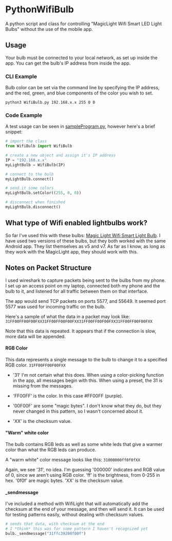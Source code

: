 # PythonWifiBulb
A python script and class for controlling "MagicLight Wifi Smart LED Light Bulbs" without the use of the mobile app.

## Usage
Your bulb must be connected to your local network, as set up inside the app. You can get the bulb's IP address from inside the app.

### CLI Example
Bulb color can be set via the command line by specifying the IP address, and the red, green, and blue components of the color you wish to set.

```
python3 WifiBulb.py 192.168.x.x 255 0 0
```

### Code Example

A test usage can be seen in [sampleProgram.py](src/sampleProgram.py), however here's a brief snippet:
```python
# import the class
from WifiBulb import WifiBulb

# create a new object and assign it's IP address
IP = "192.168.x.x"
myLightBulb = WifiBulb(IP)

# connect to the bulb
myLightBulb.connect()

# send it some colors
myLightBulb.setColor((255, 0, 0))

# disconnect when finished
myLightBulb.disconnect()
```

## What type of Wifi enabled lightbulbs work?
So far I've used this with these bulbs: [Magic Light Wifi Smart Light Bulb](https://www.amazon.com/MagicLight-WiFi-Smart-Light-Bulb/dp/B00SIDVZSW).
I have used two versions of these bulbs, but they both worked with the same Android app. They list themselves as v5 and v7. As far as I know, as long as they work with the MagicLight app, they should work with this.

## Notes on Packet Structure

I used wireshark to capture packets being sent to the bulbs from my  phone. I set up an access point on my laptop, connected both my phone and the bulb to it, and listened for all traffic between them on that interface.

The app would send TCP packets on ports 5577, and 55649. It seemed port 5577 was used for incoming traffic on the bulb.

Here's a sample of what the data in a packet may look like: `31FF00FF00F00FXX31FF00FF00F00FXX31FF00FF00F00FXX31FF00FF00F00FXX`

Note that this data is repeated. It appears that if the connection is slow, more data will be appended.


#### RGB Color
This data represents a single message to the bulb to change it to a specified RGB color.
`31FF00FF00F00FXX`

- '31' I'm not certain what this does. When using a color-picking function in the app, all messages begin with this. When using a preset, the 31 is missing from the messages.

- 'FF00FF' is the color. In this case #FF00FF (purple).

- '00F00F' are some "magic bytes". I don't know what they do, but they never changed in this pattern, so I wasn't concerned about it.

- 'XX' is the checksum value.

#### "Warm" white color
The bulb contains RGB leds as well as some white leds that give a warmer color than what the RGB leds can produce.

A "warm white" color message looks like this:
`31000000ff0f0fXX`

Again, we see '31', no idea. I'm guessing '000000' indicates and RGB value of 0, since we aren't using RGB color. 'ff' is the brightness, from 0-255 in hex. '0f0f' are magic bytes. 'XX' is the checksum value.

#### \_sendmessage
I've included a method with WifiLight that will automatically add the checksum at the end of your message, and then will send it. It can be used for testing patterns easily, without dealing with checksum values.

```python
# sends that data, with checksum at the end
# I *think* this was for some pattern I haven't recognized yet
bulb._sendmessage("31ffc39200f00f")
```

